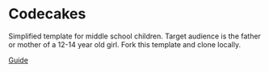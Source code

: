 # Codecakes
Simplified template for middle school children. Target audience is the father
or mother of a 12-14 year old girl. 
Fork this template and clone locally. 

[Guide](https://codetricity.github.io/codecakes/)